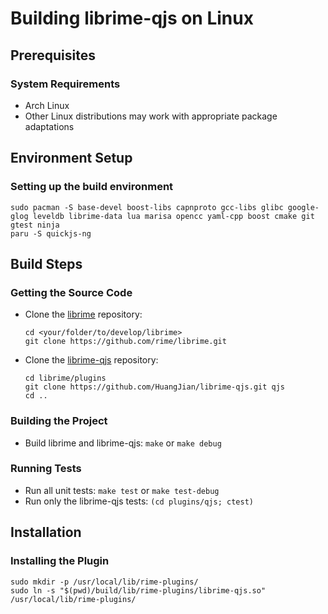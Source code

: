 # Building librime-qjs on Linux

## Prerequisites

### System Requirements

- Arch Linux
- Other Linux distributions may work with appropriate package adaptations

## Environment Setup

### Setting up the build environment

```shell
sudo pacman -S base-devel boost-libs capnproto gcc-libs glibc google-glog leveldb librime-data lua marisa opencc yaml-cpp boost cmake git gtest ninja
paru -S quickjs-ng
```

## Build Steps

### Getting the Source Code

- Clone the [librime](https://github.com/rime/librime) repository:

  ```shell
  cd <your/folder/to/develop/librime>
  git clone https://github.com/rime/librime.git
  ```

- Clone the [librime-qjs](https://github.com/HuangJian/librime-qjs) repository:

  ```shell
  cd librime/plugins
  git clone https://github.com/HuangJian/librime-qjs.git qjs
  cd ..
  ```

### Building the Project

- Build librime and librime-qjs: `make` or `make debug`

### Running Tests

- Run all unit tests: `make test` or `make test-debug`
- Run only the librime-qjs tests: `(cd plugins/qjs; ctest)`

## Installation

### Installing the Plugin

```shell
sudo mkdir -p /usr/local/lib/rime-plugins/
sudo ln -s "$(pwd)/build/lib/rime-plugins/librime-qjs.so" /usr/local/lib/rime-plugins/
```
